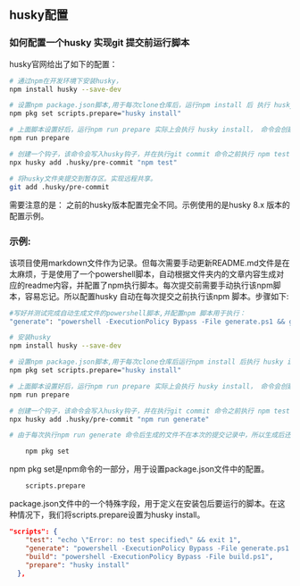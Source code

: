 ## husky配置

### 如何配置一个husky 实现git 提交前运行脚本

husky官网给出了如下的配置：

```sh
# 通过npm在开发环境下安装husky，
npm install husky --save-dev

# 设置npm package.json脚本,用于每次clone仓库后，运行npm install 后 执行 husky install 
npm pkg set scripts.prepare="husky install"

# 上面脚本设置好后，运行npm run prepare 实际上会执行 husky install， 命令会创建.husky/目录并指定该目录为git hooks所在的目录
npm run prepare

# 创建一个钩子，该命令会写入husky钩子，并在执行git commit 命令之前执行 npm test 脚本
npx husky add .husky/pre-commit "npm test"

# 将husky文件夹提交到暂存区。实现远程共享。
git add .husky/pre-commit
```

需要注意的是： 之前的husky版本配置完全不同。示例使用的是husky 8.x 版本的配置示例。


### 示例:
该项目使用markdown文件作为记录。但每次需要手动更新README.md文件是在太麻烦，于是使用了一个powershell脚本，自动根据文件夹内的文章内容生成对应的readme内容，并配置了npm执行脚本。每次提交前需要手动执行该npm脚本，容易忘记。所以配置husky 自动在每次提交之前执行该npm 脚本。步骤如下:

```sh
#写好并测试完成自动生成文件的powershell脚本,并配置npm 脚本用于执行：
"generate": "powershell -ExecutionPolicy Bypass -File generate.ps1 && git add .",

# 安装husky
npm install husky --save-dev

# 设置npm package.json脚本,用于每次clone仓库后运行npm install 后执行 husky install 
npm pkg set scripts.prepare="husky install"

# 上面脚本设置好后，运行npm run prepare 实际上会执行 husky install， 命令会创建.husky/目录并指定该目录为git hooks所在的目录,实际上就是初始化husky
npm run prepare

# 创建一个钩子，该命令会写入husky钩子，并在执行git commit 命令之前执行 npm test 脚本
npx husky add .husky/pre-commit "npm run generate"

# 由于每次执行npm run generate 命令后生成的文件不在本次的提交记录中，所以生成后还需要使用git add 命令。已经在上面的 generate 添加了管道运行 && git add .
```

        npm pkg set

npm pkg set是npm命令的一部分，用于设置package.json文件中的配置。

        scripts.prepare

package.json文件中的一个特殊字段，用于定义在安装包后要运行的脚本。在这种情况下，我们将scripts.prepare设置为husky install。

```json
"scripts": {
    "test": "echo \"Error: no test specified\" && exit 1",
    "generate": "powershell -ExecutionPolicy Bypass -File generate.ps1 && git add .",
    "build": "powershell -ExecutionPolicy Bypass -File build.ps1",
    "prepare": "husky install"
  },
```